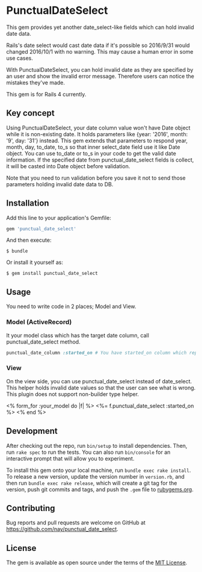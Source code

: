 # PunctualDateSelect

This gem provides yet another date_select-like fields which can hold invalid date data.

Rails's date select would cast date data if it's possible so 2016/9/31 would changed 2016/10/1 with no warning.
This may cause a human error in some use cases.

With PunctualDateSelect, you can hold invalid date as they are specified by an user and show the invalid error message.
Therefore users can notice the mistakes they've made.

This gem is for Rails 4 currently.

## Key concept

Using PunctualDateSelect, your date column value won't have Date object while it is non-existing date.
It holds parameters like {year: '2016', month: '9', day: '31'} instead.
This gem extends that parameters to respond year, month, day, to_date, to_s so that inner select_date field use it like Date object.
You can use to_date or to_s in your code to get the valid date information.
If the specified date from punctual_date_select fields is collect, it will be casted into Date object before validation.

Note that you need to run validation before you save it not to send those parameters holding invalid date data to DB.

## Installation

Add this line to your application's Gemfile:

```ruby
gem 'punctual_date_select'
```

And then execute:

    $ bundle

Or install it yourself as:

    $ gem install punctual_date_select

## Usage

You need to write code in 2 places; Model and View.

### Model (ActiveRecord)

It your model class which has the target date column, call punctual_date_select method.

```ruby
punctual_date_column :started_on # You have started_on column which represents a date.
```

### View

On the view side, you can use punctual_date_select instead of date_select. This helper holds invalid date values so that the user can see what is wrong.
This plugin does not support non-builder type helper.

  <% form_for :your_model do |f| %>
    <%= f.punctual_date_select :started_on %>
  <% end %>

## Development

After checking out the repo, run `bin/setup` to install dependencies. Then, run `rake spec` to run the tests. You can also run `bin/console` for an interactive prompt that will allow you to experiment.

To install this gem onto your local machine, run `bundle exec rake install`. To release a new version, update the version number in `version.rb`, and then run `bundle exec rake release`, which will create a git tag for the version, push git commits and tags, and push the `.gem` file to [rubygems.org](https://rubygems.org).

## Contributing

Bug reports and pull requests are welcome on GitHub at https://github.com/nay/punctual_date_select.

## License

The gem is available as open source under the terms of the [MIT License](http://opensource.org/licenses/MIT).

